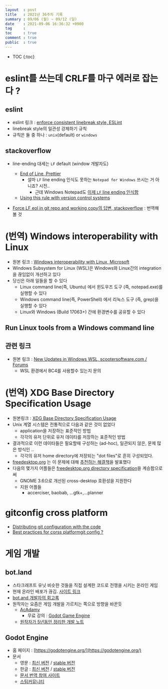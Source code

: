 ```yaml
---
layout  : post
title   : 2021년 36주차 기록
summary : 09/06 (월) ~ 09/12 (일)
date    : 2021-09-06 16:36:32 +0900
tag     :  
toc     : true
comment : true
public  : true
---
```

* TOC
{:toc}

# eslint를 쓰는데 CRLF를 마구 에러로 잡는다 ?

## eslint

* eslint 링크 : [enforce consistent linebreak style, ESLint](https://eslint.org/docs/rules/linebreak-style)
* linebreak style의 일관성 강제하기 규칙 
* 규칙은 둘 중 하나 : `unix`(default) or `windows`

## stackoverflow 

* line-ending 대세는 `LF` default (window 개발자도)
  * [End of Line, Prettier](https://prettier.io/docs/en/options.html#end-of-line)
    * 설마 `LF` line ending 인식도 못하는 `Notepad for Windows` 쓰시는 거 아니죠? 시전.. 
      * 근데 Windows Notepad도 [이제 `LF` line ending 인식함](https://www.zdnet.com/article/windows-notepad-finally-understands-everyone-elses-end-of-line-characters/)
  * [Using this rule with version control systems](https://eslint.org/docs/rules/linebreak-style#enforce-consistent-linebreak-style-linebreak-style)

* [Force LF eol in git repo and working copy의 답변, stackoverflow](https://stackoverflow.com/a/9977954/9457247) : 번역해볼 것 
  

# (번역) Windows interoperability with Linux

* 원본 링크 : [Windows interoperability with Linux, Microsoft](https://docs.microsoft.com/en-us/windows/wsl/interop#invoking-windows-binaries-from-wsl)
* Windows Subsystem for Linux (WSL)은 Windows와 Linux간의 integration을 끊임없이 개선하고 있다
* 당신은 아래 일들을 할 수 있다
  * Linux command line(즉, Ubuntu) 에서 윈도우즈 도구 (즉, notepad.exe)를 실행할 수 있다
  * Windows command line(즉, PowerShell) 에서 리눅스 도구 (즉, grep)을 실행할 수 있다
  * Linux와 Windows (Build 17063+) 간에 환경변수를 공유할 수 있다

## Run Linux tools from a Windows command line


## 관련 링크

* 원본 링크 : [New Updates in Windows WSL, scootersoftware.com / Forums](https://www.scootersoftware.com/vbulletin/forum/beyond-compare-4-discussion/version-control-aa/14411-new-updates-in-windows-wsl)
  * WSL 환경에서 BC4를 사용할수 있는지 문의 

# (번역) XDG Base Directory Specification Usage

* 원본링크 : [XDG Base Directory Specification Usage](https://help.gnome.org/misc/release-notes/3.6/admins-xdg.html.en)
* Unix 계열 시스템은 전통적으로 다음과 같은 것이 없었다
  * application을 저장하는 표준적인 방법
  * 각각의 유저 단위로 유저 데이타를 저장하는 표준적인 방법
* 결과적으로 이런 데이타들은 필요할때 구성하는 (ad-hoc), 일관되지 않은, 문제 많은 방식인 ..
  * 각각의 유저 home directory에 저장되는 "dot files"로 흔히 구성되었다. 
* [freedesktop.org](https://www.freedesktop.org/wiki/) 는 이 문제에 대해 [추천하는 해결책](https://specifications.freedesktop.org/basedir-spec/latest/ar01s03.html)을 발표했다 
* 다음의 몇가지 어플들은 [freedesktop.org directory specification](https://specifications.freedesktop.org/basedir-spec/latest/index.html)을 계승함으로써
  * GNOME 3.6으로 개선된 cross-desktop 호환성을 지원한다
  * 지원 어플들
    * accerciser, baobab, ...gtk+,...planner
  

# gitconfig cross platform
  
* [Distributing git configuration with the code](https://stackoverflow.com/a/2354278/9457247)
* [Best practices for corss platformgit config ?](https://stackoverflow.com/Questions/2332349/best-practices-for-cross-platform-git-config)

# 게임 개발

## bot.land

* 스타크래프트 유닛 비슷한 것들을 직접 설계한 코드로 전쟁을 시키는 온라인 게임
* 현재 온라인 배포가 끊김. [사이트 링크](https://bot.land/)
* [bot.and 개발자의 회고록](https://blog.bot.land/2019/10/launch-the-universe-and-everything/)
* 원작자는 요즘은 게임 개발을 가르치는 쪽으로 방향을 바꾼듯
  * [AcAdamy](https://adamlearns.com/)
    * 무료 강의 : [Godot Game Engine](https://adamlearns.com/courses/godot-game-engine)
  * [원작자가 5년동안 정리한 개발 노트](https://onedrive.live.com/view.aspx?resid=8D59514B5DBE9460!171239&authkey=!AAYudHw4Jy57cpY)

## Godot Engine

* 홈 페이지 : [https://godotengine.org/](https://godotengine.org/)
* 문서
  * 영문 : [최신 버전](https://docs.godotengine.org/en/latest/) / [stable 버전](https://docs.godotengine.org/en/stable/) 
  * 한글 : [최신 버전](https://docs.godotengine.org/ko/latest/) / [stable 버전](https://docs.godotengine.org/ko/stable/)
  * [문서 번역 참여 사이트](https://hosted.weblate.org/projects/godot-engine/godot-docs/ko/)
  * [스팀커뮤니티](https://steamcommunity.com/app/404790)
